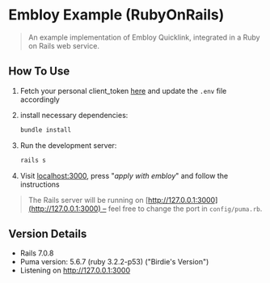 # Embloy Example (RubyOnRails)

> An example implementation of Embloy Quicklink, integrated in a Ruby on Rails web service.

## How To Use

1. Fetch your personal client_token [here](https://www.postman.com/embloy/workspace/embloy-workspace/request/24977803-86b2cf1c-b02e-4d83-b65f-9c5e03cc89c4) and update the `.env` file accordingly

2. install necessary dependencies:

    ```bash
    bundle install
    ```

3. Run the development server:

    ```bash
    rails s
    ```

4. Visit [localhost:3000](http://localhost:3000), press "_apply with embloy_" and follow the instructions

> The Rails server will be running on [http://127.0.0.1:3000](http://127.0.0.1:3000) – feel free to change the port in `config/puma.rb`.

## Version Details
- Rails 7.0.8
- Puma version: 5.6.7 (ruby 3.2.2-p53) ("Birdie's Version")
- Listening on http://127.0.0.1:3000
